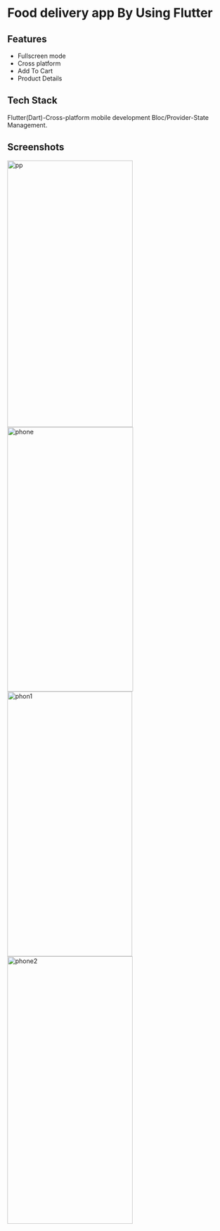 
# Food delivery app By Using Flutter
## Features

- Fullscreen mode
- Cross platform
- Add To Cart
- Product Details


## Tech Stack
Flutter(Dart)-Cross-platform mobile development
Bloc/Provider-State Management.




## Screenshots
<img width="285" height="605" alt="pp" src="https://github.com/user-attachments/assets/639505b9-0a71-40d2-ad57-77bb2e3b30e1" />
<img width="286" height="600" alt="phone" src="https://github.com/user-attachments/assets/bab89702-0cca-46b8-95c5-d309d6513aa3" />
<img width="284" height="601" alt="phon1" src="https://github.com/user-attachments/assets/aa7bb70c-1dba-445c-abc5-dfbbb42e8a86" />
<img width="285" height="607" alt="phone2" src="https://github.com/user-attachments/assets/bb068a88-8712-44b5-9b23-0af2f9c48b14" />



